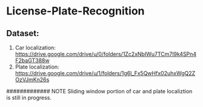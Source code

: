# License-Plate-Recognition

## Dataset:
1. Car localization: https://drive.google.com/drive/u/0/folders/1Zc2xNbIWu7TCm7l9k4SPn4F2baGT388w
2. Plate localization: https://drive.google.com/drive/u/1/folders/1g6l_Fx5QwHfx02uhxWgQ2ZOzVJmKn26s

############# NOTE
Sliding window portion of car and plate localiztion is still in progress.
